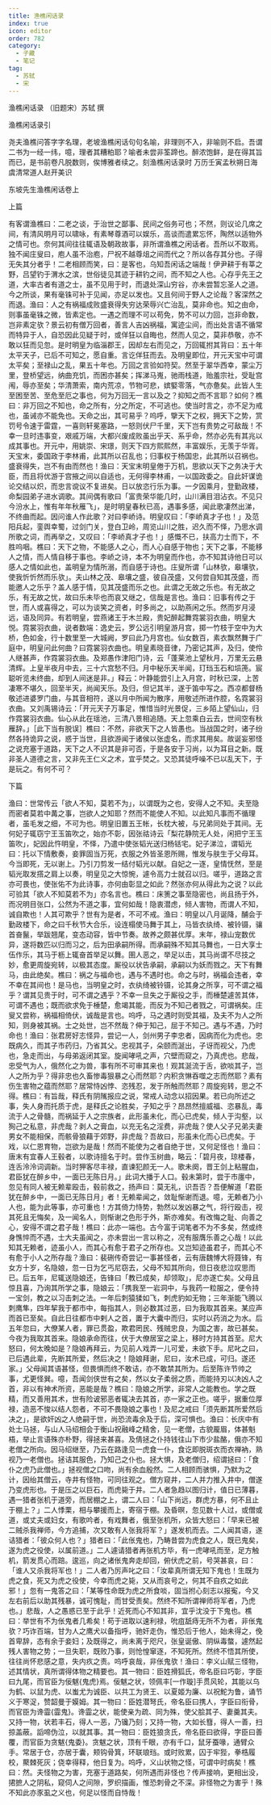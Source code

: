 ```yaml
---
title: 渔樵闲话录
index: true
icon: editor
order: 782
category:
  - 子藏
  - 笔记
tag:
  - 苏轼
  - 宋
---
```


渔樵闲话录 （旧题宋）苏轼 撰  

渔樵闲话录引  

尧夫渔樵问答字字名理，老坡渔樵闲话句句名喻，非理则不入，非喻则不启。吾谓二书为一经一纬，噫，理者其糟粕耶？喻者未尝非筌蹄也。醉浓饱鲜，是在得其旨而已，是书前卷凡脱数则，俟博雅者续之。刻渔樵闲话录时 万历壬寅孟秋朔日海虞清常道人赵开美识  

东坡先生渔樵闲话卷上  

上篇  

有客谓渔樵曰：二老之谈，于治世之鄙事、民间之俗务可也；不然，则议论几席之间，有清风明月可以啸咏，有素琴尊酒可以娱乐，高谈而遣累忘怀，陶然以适物外之情可也。奈何其间往往辄语及朝政故事，非所谓渔樵之闲话者。吾所以不取焉。独不闻庄叟曰，庖人虽不治庖，尸祝不越尊俎之间而代之？所以各存其分也。子得无失其分者乎！二老相顾而笑，曰：是客也，乌知吾闲话之端哉！伊尹耕于有莘之野，吕望钓于渭水之滨，世俗徒见其迹于耕钓之间，而不知之人也。心存乎先王之道，大率古者有道之士，虽不见用于时，而退处深山穷谷，亦未尝暂忘圣人之道。今之所谈，果有毫铢可补于见闻，亦足以发也。又且何间于野人之论哉？客深然之而退。渔曰：人之有祸福成败盛衰得失穷达荣辱兴亡治乱，莫非命也。知之由命，则事虽毫铢之微，皆素定也。一遇之而理不可以苟免，势不可以力回，岂非命数，岂非素定欤？景云初有僧万回者，善言人吉凶祸福，寓迹尘间，而出处言语不循常而特异于人，自恐因此见疑于时，或佯狂以自晦也，然而人见之，莫非恭敬，亦不敢以狂而见忽。是时明皇为临淄郡王，因却左右而见之，万回辄拊其背曰：五十年太平天子，已后不可知之，愿自重。言讫佯狂而去。及明皇即位，开元天宝中可谓太平矣；至禄山之乱，果五十年也。万回之言验如符契。然至于翠华西幸，蒙尘万里，登桥望远，纳曲充饥，而困亦甚矣；挥涕马嵬，驰雨栈道，贻羞宗社，受耻宫闱，辱亦至矣；华清萧索，南内荒凉，节物可悲，嫔婜零落，气亦惫矣。此皆人生至困至苦、至危至厄之事也，何为万回无一言以及之？抑知之而不言耶？如何？樵曰：非万回之不知也，命之所有，分之所定，不可逃也。使当时言之，亦不足为戒也，虽诫亦不能免也。天命之出，其可易乎？呜呼，擥天下之权，拥天下之势，赏罚号令速于雷霆，一喜则轩冕塞路，一怒则伏尸千里，天下岂有贵势之可敌哉！不幸一旦时违事变，艰戚万端，大都兴废成败虽出乎天、系乎命，然亦必先有其兆以成其事也。开元中，用姚崇、宋璟，则天下四方熙熙然，丰富娱乐，无羡于华胥。天宝末，委国政于李林甫，此其所以召乱也；归事权于杨国忠，此其所以召祸也。盛衰得失，岂不有由而然也！渔曰：天宝末明皇倦于万机，思欲以天下之务决于大臣，而且将优游于宫掖之间以自适也，无何得李林甫，一以国政委之。自此奸谋诡论交结以炽，而忠言谠议不复进矣。日以放恣行乐为事。一夕因乘月，登勤政楼，命梨园弟子进水调歌。其间偶有歌曰「富贵荣华能几时，山川满目泪沾衣。不见只今汾水上，惟有年年秋雁飞」，是时明皇春秋已高，遇事多感，闻此歌凄然出涕，不终曲而起。因问谁人作此歌？对曰李峤诗。明皇叹曰：「李峤真才子也！」及范阳兵起，銮舆幸蜀，过剑门关，登白卫岭，周览山川之胜，迟久而不怿，乃思水调所歌之词，而再举之，又叹曰：「李峤真才子也！」感慨不已，扶高力士而下，不胜呜咽。樵曰：天下之物，不能感人之心，而人心自感于物也；天下之事，不能移人之情，而人情自移于事也。李峤之诗，本不为明皇而作也，亦不知其诗他日可以感人之情如此也，盖明皇为情所溺，而自感于诗也。庄叟所谓「山林欤，皋壤欤，使我忻忻然而乐欤」。夫山林之茂、皋壤之盛，彼自茂盛，又何尝自知其茂盛，而能邀人之乐乎？盖人感于情，见其茂盛而乐之也。此谓之无故之乐也。有无故之乐，有无故之忧，故曰乐未毕也而哀又继之，信哉是言也。渔曰：旧事有传之于世，而人或喜得之，可以为谈笑之资者，时多尚之，以助燕闲之乐。然而岁月浸远，语及同异。有若明皇，尝燕诸王于木兰殿，贵妃醉起舞霓裳羽衣曲，明皇大悦。霓裳羽衣曲，说者数端：逸史云，罗公远引明皇游月宫，掷一竹枝于空中为大桥，色如金，行十数里至一大城阙，罗曰此乃月宫也。仙女数百，素衣飘然舞于广庭中，明皇问此何曲？曰霓裳羽衣曲也。明皇素晓音律，乃密记其声，及归，使伶人继甚声，作霓裳羽衣曲。及郑愚作津阳门诗，云「蓬莱池上望秋月，万里无云悬清辉。上皇半夜月中去，三十六宫愁不归。月中秘乐天半闻，玎珰玉石和埙箎。宸聪听览未终曲，却到人间迷是非。」释云：叶静能尝引上入月宫，时秋已深，上苦凄寒不堪久，回至半天，尚闻天乐。及归，但记其半，遂于笛中写之。西凉都督杨敬述进婆罗门曲，与其音相符，遂以月中所闻为散序，用敬述所进作腔，名霓裳羽衣曲。又刘禹锡诗云：「开元天子万事足，惟惜当时光景促，三乡陌上望仙山，归作霓裳羽衣曲。仙心从此在瑶池，三清八景相追随。天上忽乘白云去，世间空有秋雁辞。」［此下当有脱误］樵曰：不然，非欲天下之人皆愚也。当战国之时，诸子纷然各持诡异之说，惑于当世，且欲游闻于诸侯以张虚名，而求其用矣。故诞妄邪怪之说充塞于道路，天下之人不识其是非可否，于是各安于习尚，以为耳目之新。既非圣人道德之言，又非先王仁义之术，宜乎焚之。又恐其徒呼噪不已以乱天下，于是玩之。有何不可？  

下篇  

渔曰：世常传云「欲人不知，莫若不为」，以谓既为之也，安得人之不知。夫至隐而密者莫若中冓之事，岂欲人之知耶？然而不能使人不知。以此知凡事而不循理者，虽毛发之细，不可为也。明皇旧置五王帐，长枕大被，与兄弟同处于其间。无何妃子辄窃宁王玉笛吹之，始亦不彰，因张祜诗云「梨花静院无人处，闲把宁王玉笛吹」，妃因此忤明皇，不怿，乃遣中使张韬光送归杨铦宅。妃子涕泣，谓韬光曰：托以下情敷奏，妾罪固当万死，衣服之外皆圣恩所赐，惟发与肤生于父母耳。今当即死，无以谢上。乃引刀剪发一结付韬光以献。自妃之一逐，皇情怃然，至是韬光取发撘之肩上以奏，明皇见之大惊惋，遽令高力士就召以归。嗟乎，道路之言亦可畏也，使张佑不为此诗事，亦何由彰显之如此？然张亦何从得此为之说？以此可验其「欲人不知莫若不为」亦名言也。樵曰：床箦之事至隐密也，尚且扬于外，而况明目张口，公然为不道之事，宜何如哉！隐衷潜虑，倾人害物，而谓人不知，诚自欺也！人其可欺乎？世有为是者，不可不戒。渔曰：明皇以八月诞降，酺会于勤政楼下，命之曰千秋节大合乐，设连榻使马舞于其上，马皆衣纨绮、被铃镊，骧首奋鬣，举跋翘尾，变态动容，皆中节奏。故养之颇甚优厚。末年，禄山宠数优异，遂将数匹以归而习之，后为田承嗣所得。而承嗣殊不知其马舞也，一日大享士伍作乐，其马于枥上辄奋首举足以舞。圉人恶之，举足以击，其马尚谓不尽技之妙，愈更周旋宛转，以极其态度。厮役以状告承嗣，承嗣以为妖而戮之。天下有舞马，由此绝矣。樵曰：祸之与福命也，遇与不遇时也。命之与时，祸福会违者，幸不幸在其间也！是马也，当明皇之时，衣纨绮被铃镊，论其身之所享，可不谓之福乎？谓其见贵于时，可不谓之遇乎？不幸一旦失之于厮役之手，而棰楚遽苦其体，可谓不遇也；既而欲求免于棰楚，愈竭其能，而反为不知己者戮之，可谓祸矣。庄叟又尝称，祸福相倚伏，诚哉是言也。呜呼，马之遇时则受其福，及夫不为人之所知，则身被其祸。士之处世，岂不然哉？伸于知己，屈于不知己。遇与不遇，乃时命也！渔曰：张君房好志怪异，尝记一人，剑州男子李忠者，因病而化为虎也。忠既病久，而其子市药归，乃省其父。忠视其子，朵颐而涎出，子讶而视父，乃虎也，急走而出，与母弟返闭其室。旋闻哮吼之声，穴壁而窥之，乃真虎也。悲哉，忠受气为人，俄然化之为兽，事有所不可审其来也！观其涎流于舌，欲啖其子，岂人之所为乎？得非忠也久畜惨毒狠暴之心而然耶？内积贪惏吞噬之志而然耶？素有伤生害物之蕴而然耶？居常恃凶悖、恣残忍，发于所触而然耶？周旋宛转，思之不得。樵曰：有旨哉，释氏有阴隲报应之说，常戒人动念以招因果。若已向所述之事，失人身而托质于虎，是释氏之论胜矣，子知之乎？昂昂然擅威福、恣暴乱，毒流于人之骨髓，而祸延于人之宗族者，此形虽未化，而心已虎矣，倾人于沟壑，以狥己之私意，非虎哉？剥人之膏血，以充无名之淫费，非虎哉？使人父子兄弟夫妻男女不能相保，而骸骨狼藉于郊野，非虎哉？吾故曰，形虽未化而心已虎矣。于戏，以仁恩育物，岂欲为是哉！然而不能使为之者自绝于世，又何足怪也！渔曰：唐末有宜春人王毂者，以歌诗擅名于时。尝作玉树曲，略云：「碧月夜，琼楼春，连舌泠泠词调新。当时狎客尽丰禄，直谏犯颜无一人。歌未阕，晋王剑上粘腥血，君臣犹在醉乡中，一面已无陈日月。」此词大播于人口。毂未第时，尝于市廛中，忽见有同人被无赖辈殴击，毂前救之，扬声曰：莫无礼，识吾否？吾便解道「君臣犹在醉乡中，一面已无陈日月」者！无赖辈闻之，敛耻惭谢而退。噫，无赖者乃小人也，能为此等事，亦可重也！方其倚力恃势，勃然以发凶暴之气，将行殴击，视其死且无悔矣，及一闻名人，则惭谢之色形于外，斯亦难矣。有改悔之耻、向善之心，安得不谓之君子哉！樵曰：此亦一端也。古今富于词笔者不为不多矣，然或终身憔悴而不遇，士大夫虽闻之，亦未尝出一言以称之，况有服膺乐善之心哉！以此知其无赖者，迹虽小人，而其心有愈于君子之所存也。又岂知迹虽君子，而其心不有愈于小人之所存哉？渔曰：裴硎传奇尝记一事甚怪者，云有唐魏愽大将聂锋，有女方十岁，名隐娘，忽一日为乞丐尼窃去，父母不知其所向，但日夜悲泣叹思而已。后五年，尼辄送隐娘还，告锋曰「教已成矣，却领取」，尼亦遂亡矣。父母且惊且喜，乃询其所学之事，隐娘云：「携我至一岩洞中，与我药一粒服之，便令持一宝剑，教之以习击刺之法。一年后刺猿猱如飞，刺虎豹如无物；三年渐能飞腾以刺鹰隼，四年挈我于都市中，每指其人，则必数其过恶，曰为我取其首来。某应声而首已至矣。自此日往都市中剌人之首，置于大囊中而归，实时以药消之为水。后五年忽曰，大僚某人者，罪已贯盈，欺君罔民、残贼忠良，为国之害，故已甚矣。今夜为我取其首来。隐娘承命而往，伏于大僚居室之梁上，移时方持其首至。尼大怒曰，何太晚如是？隐娘再拜云，为见前人戏弄一儿可爱，未欲下手。尼叱之曰，已后遇此辈，先断其所爱，然后决之！隐娘拜谢，尼曰，汝术已成，可归。遂还家。」父母闻其语甚怪，但畏惧而终不敢诘，亦不敢禁其所为。后至陈许节帅之事，尤更怪巽。噫，吾闻剑侠世有之矣，然以女子柔弱之质，而能持刃以决凶人之首，非以有神术所资，恶能是哉？樵曰：隐娘之所学，非常人之能教也。学之既精，而又善用其术，世有险诐邪恶者辄决去其首，亦一家之正也。嗟乎，据重位厚禄，造恶不悛以结人怨者，不可不畏隐娘之事也！及尼之戒曰「须先断其所爱然后决之」，是欲奸凶之人绝嗣于世，尚恐流毒余及于后，深可惧也。渔曰：长庆中有处士马拯，与山人马绍相会于衡山祝融峰之精舍，见一老僧，古貌龎眉，体甚魁梧，举止言语殊亦朴野，得拯来甚喜。及倩拯之仆持钱往山下市少盐酪，俄亦不知老僧之所向。因马绍继至，乃云在路逢见一虎食一仆，食讫即脱斑衣而衣禅衲，熟视乃一老僧也。拯诘其服色，乃知己之仆也。拯大惧，及老僧归，绍谓拯曰：「食仆之虎乃此僧也。」拯视僧之口吻，尚有余血殷然。二人相顾而骇惧，乃默为之计，因绐其僧云，寺井有怪物，可同往观之。僧方窥井，二人并力推入井中，僧遂乃变虎形也。于是压之以巨石，而虎毙于井。二人者急趋以图归计，值日已薄暮，遇一猎者张机于道旁，而居棚之上，谓二人曰：「山下尚远，群虎方暴，何不且止于棚上？」二人悸栗，相与攀援而上，寄宿于棚。及昏暝，忽见数十人过，或僧或道，或丈夫或妇女，有歌吟者，有戏舞者，俄至张机所，众皆大怒曰：「早来已被二贼杀我禅师，今方追捕，次又敢有人张我将军？」遂发机而去。二人闻其语，遂诘猎者：「彼众何人也？」猎者曰：「此伥鬼也，乃畴昔尝为虎食之人，既已鬼矣，遂为虎之役使，以属前道。」二人遽请猎者再张机方毕，有一虎哮吼而至，足方触机，箭发贯心而踣。逡巡，向之诸伥鬼奔走却回，俯伏虎之前，号哭甚哀，曰：「谁人又杀我将军也！」二人者乃厉声叱之曰：「汝辈真所谓无知下鬼也！生既为虎之食，死又为虎之役使，今幸而虎之毙，又从而哀号之，何其不自疚之如此邪！」忽有一鬼答之曰：「某等性命既为虎之所食啖，固当拊心刻志以报寃，今又左右前后以助其残暴，诚可愧耻，而甘受责矣。然终不知所谓禅师将军者，乃虎也。」悲哉，人之愚惑已至于此乎！近死而心不知其非，宜乎沈没于下鬼也。樵曰：举世有不为伥鬼者几希矣！苟于进取以速利禄，吮疽舐痔无所不为者，非伥鬼欤？巧诈百端，甘为人之鹰犬以备指呼，驰奸走伪，惟恐后于他人，始未得之，俛首卑辞，态有余于妾妇；及既得之，尚未离于咫尺，张皇诞傲、阴纵毒螫，遽然起残人害物之势；一旦失职，既败乃事，则怆惶窜逐，不知死所。然终不悟其所使，往往尚怀悲感之意，失内疚之责。呜呼哀哉，非伥鬼欤！渔曰：李义山赋三怪物，述其情状，真所谓得体物之精要也。其一物曰：臣姓搰狐氏，帝名臣曰巧彰，字臣曰九尾，而官臣为佞魃{鬼虎}焉。佞魃之状，领佩丰[一作璇]手贯风轮，其能以乌为鹤、以鼠为虎、以蚩尤为诚臣、以共工为贤王、以夏姬为廉、以祝鮀为鲁，诵节义于寒浞，赞韶曼于嫫姆。其一物曰：臣姓潜弩氏，帝名臣曰携人，字臣曰衔骨，而官臣为谗霝{霝鬼}。谗霝之状，能使亲为疏、同为殊，使父脍其子、妻羹其夫。又持一物，状若丰石，得人一恶，乃镵乃刻；又持一物，大如长篲，得人一善，扫掠盖蔽。謟啼伪泣，以就其事。其一物曰：臣姓狼贪氏，帝名臣曰欲得，字臣曰善覆，而官臣为贪魃{鬼委}。贪魃之状，顶有千眼，亦有千口，鼠牙蚕喙，通臂众手。常居于仓，亦居于囊，颊钩骨箕，环联琅珰。或时败累，囚于牢狴，拳梏履校，藂棘死灰；侥幸得释，他日复为。呜呼，义山状物之怪，可谓中时病矣！樵曰：然。夫怪物之为害，充塞于道路矣，何所遇而非怪也？传声接响，更相出没，捃摭人之阴私，窥伺人之间隙，罗织描画，惟恐刺骨之不深。非怪物之为害乎！殊不知此亦豕虱之义也，何足以怪而自恃哉！  
